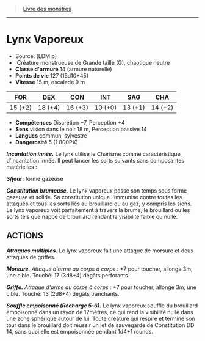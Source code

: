 ﻿> [Livre des monstres](tome_of_beasts.md)

---

# Lynx Vaporeux

- Source: (LDM p)
-  Créature monstrueuse de Grande taille (G), chaotique neutre
- **Classe d'armure** 14 (armure naturelle)
- **Points de vie** 127 (15d10+45)
- **Vitesse** 15 m, escalade 9 m

|FOR|DEX|CON|INT|SAG|CHA|
|---|---|---|---|---|---|
|15 (+2)|18 (+4)|16 (+3)|10 (+0)|13 (+1)|14 (+2)|

- **Compétences** Discrétion +7, Perception +4
- **Sens** vision dans le noir 18 m, Perception passive 14
- **Langues** commun, sylvestre
- **Dangerosité** 5 (1 800PX)

**_Incantation innée._** Le lynx utilise le Charisme comme caractéristique d'incantation innée. Il peut lancer les sorts suivants sans composantes matérielles :

**3/jour:** forme gazeuse

**_Constitution brumeuse._** Le lynx vaporeux passe son temps sous forme gazeuse et solide. Sa constitution unique l'immunise contre toutes les attaques et tous les sorts liés au brouillard ou au gaz, y compris les siens. Le lynx vaporeux voit parfaitement à travers la brume, le brouillard ou les sorts tels que nappe de brouillard rendant la visibilité faible ou nulle.

## ACTIONS

**_Attaques multiples._** Le lynx vaporeux fait une attaque de morsure et deux attaques de griffes.

**_Morsure._** _Attaque d'arme au corps à corps :_ +7 pour toucher, allonge 3m, une cible. Touché: 17 (3d8+4) dégâts perforants.

**_Griffe._** _Attaque d'arme au corps à corps :_ +7 pour toucher, allonge 3m, une cible. Touché: 13 (2d8+4) dégâts tranchants.

**_Souffle empoisonné (Recharge 5-6)._** Le lynx vaporeux souffle du brouillard empoisonné dans un rayon de 12mètres, ce qui rend la visibilité nulle dans une zone sphérique autour de lui. Toute créature qui respire et termine son tour dans le brouillard doit réussir un jet de sauvegarde de Constitution DD 14, sans quoi elle est empoisonnée pendant 1d4+1 rounds.

